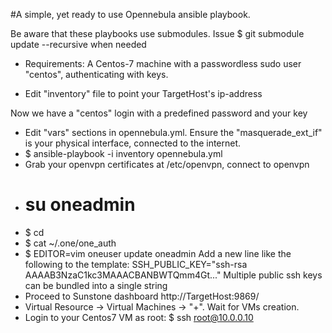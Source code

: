 #A simple, yet ready to use Opennebula ansible playbook.

Be aware that these playbooks use submodules. Issue
$ git submodule update --recursive
when needed

 - Requirements: A Centos-7 machine with a passwordless sudo user "centos", authenticating with keys.

 - Edit "inventory" file to point your TargetHost's ip-address

Now we have a "centos" login with a predefined password and your key
 - Edit "vars" sections in opennebula.yml. Ensure the "masquerade_ext_if" is your physical interface, connected to the internet.
 - $ ansible-playbook -i inventory opennebula.yml
 - Grab your openvpn certificates at /etc/openvpn, connect to openvpn
 - # su oneadmin 
 - $ cd 
 - $ cat ~/.one/one_auth
 - $ EDITOR=vim oneuser update oneadmin
Add a new line like the following to the template:
SSH_PUBLIC_KEY="ssh-rsa AAAAB3NzaC1kc3MAAACBANBWTQmm4Gt..."
Multiple public ssh keys can be bundled into a single string
 - Proceed to Sunstone dashboard http://TargetHost:9869/
 - Virtual Resource -> Virtual Machines -> "+". Wait for VMs creation.
 - Login to your Centos7 VM as root: $ ssh root@10.0.0.10
